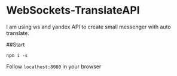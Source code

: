 # WebSockets-TranslateAPI
I am using ws and yandex API to create small messenger with auto translate. 

##Start
```
npm i -s
```
Follow `localhost:8080` in your browser
